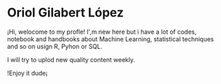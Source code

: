 # Oriol Gilabert López


¡Hi, welocome to my profle! I',m  new here but i have a lot of codes, notebook and handbooks about Machine Learning, statistical techniques and so on usign R, Pyhon or SQL. 

I will try to uplod new quality content weekly.

!Enjoy it dude¡
